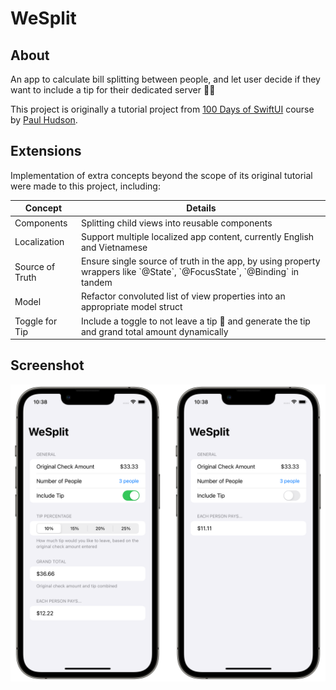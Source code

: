 #  WeSplit

## About
An app to calculate bill splitting between people, and let user decide if they want to include a tip for their dedicated server 👨‍🍳

This project is originally a tutorial project from [100 Days of SwiftUI]() course by [Paul Hudson]().

## Extensions
Implementation of extra concepts beyond the scope of its original tutorial were made to this project, including:
<table>
	<thead>
		<tr>
			<th>Concept</th>
			<th>Details</th>
		</tr>
	</thead>
	<tbody>
		<tr>
			<td>Components</td>
			<td>Splitting child views into reusable components</td>
		</tr>
		<tr>
			<td>Localization</td>
			<td>Support multiple localized app content, currently English and Vietnamese</td>
		</tr>
		<tr>
			<td>Source of Truth</td>
			<td>Ensure single source of truth in the app, by using property wrappers like `@State`, `@FocusState`, `@Binding` in tandem</td>
		</tr>
		<tr>
			<td>Model</td>
			<td>Refactor convoluted list of view properties into an appropriate model struct</td>
		</tr>
		<tr>
			<td>Toggle for Tip</td>
			<td>Include a toggle to not leave a tip 🥲 and generate the tip and grand total amount dynamically</td>
		</tr>
	</tbody>
</table>

## Screenshot
![Screenshot](screenshots/screenshot.png)
